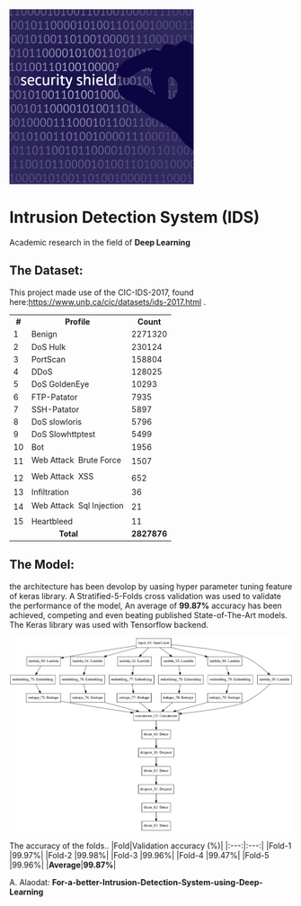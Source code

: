 <img src="assets/firewall.png" width=65% raw="true" alt="For a better Classification of Bacteria Digital Image using Deep Learning"/>

 
# Intrusion Detection System (IDS)

Academic research in the field of **Deep Learning**

## The Dataset:

This project made use of the CIC-IDS-2017, found here:https://www.unb.ca/cic/datasets/ids-2017.html .

<table>
  <tr>
    <th>#</th>
    <th>Profile</th>
    <th>Count</th>
  </tr>

  <tr>
    <td>1</td>
    <td>Benign</td>
    <td>2271320</td>
  </tr>

  <tr>
    <td>2</td>
    <td>DoS Hulk</td>
    <td>230124</td>
  </tr>

  <tr>
    <td>3</td>
    <td>PortScan</td>
    <td>158804</td>
  </tr>

  <tr>
    <td>4</td>
    <td>DDoS</td>
    <td>128025</td>
  </tr>

  <tr>
    <td>5</td>
    <td>DoS GoldenEye</td>
    <td>10293</td>
  </tr>

  <tr>
    <td>6</td>
    <td>FTP-Patator</td>
    <td>7935</td>
  </tr>

  <tr>
    <td>7</td>
    <td>SSH-Patator</td>
    <td>5897</td>
  </tr>

  <tr>
    <td>8</td>
    <td>DoS slowloris</td>
    <td>5796</td>
  </tr>

  <tr>
    <td>9</td>
    <td>DoS Slowhttptest</td>
    <td>5499</td>
  </tr>

  <tr>
    <td>10</td>
    <td>Bot</td>
    <td>1956</td>
  </tr>

  <tr>
    <td>11</td>
    <td>Web Attack  Brute Force</td>
    <td>1507</td>
  </tr>

  <tr>
    <td>12</td>
    <td>Web Attack  XSS</td>
    <td>652</td>
  </tr>

  <tr>
    <td>13</td>
    <td>Infiltration</td>
    <td>36</td>
  </tr>

  <tr>
    <td>14</td>
    <td>Web Attack  Sql Injection</td>
    <td>21</td>
  </tr>

  <tr>
    <td>15</td>
    <td>Heartbleed</td>
    <td>11</td>
  </tr>

  <tr>
    <td colspan="2" style="text-align:center"><b>Total</b></td>
    <td><b>2827876</b></td>
  </tr>
</table>
 
## The Model:
the architecture has been devolop by uasing hyper parameter tuning feature of keras library. A Stratified-5-Folds cross validation was used to validate the performance of the model, An average of **99.87%** accuracy has been achieved, competing and even beating published State-of-The-Art models. The Keras library was used with Tensorflow backend.

<img src="assets/model.png" raw="true" alt="For a better Intrusion Detection System using Deep Learning"/>

The accuracy of the folds..
|Fold|Validation accuracy (%)|
|:---:|:---:|
|Fold-1 |99.97%|
|Fold-2 |99.98%|
|Fold-3 |99.96%|
|Fold-4 |99.47%|
|Fold-5 |99.96%|
|**Average**|**99.87%**|

A. Alaodat: **For-a-better-Intrusion-Detection-System-using-Deep-Learning**

